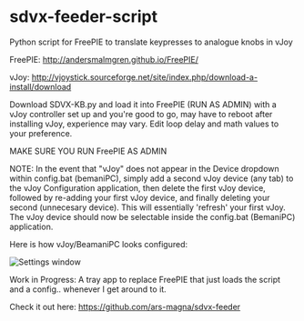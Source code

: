 # sdvx-feeder-script

Python script for FreePIE to translate keypresses to analogue knobs in vJoy

FreePIE: http://andersmalmgren.github.io/FreePIE/

vJoy: http://vjoystick.sourceforge.net/site/index.php/download-a-install/download

Download SDVX-KB.py and load it into FreePIE (RUN AS ADMIN) with a vJoy controller set up and you're good to go, may have to reboot after installing vJoy, experience may vary. Edit loop delay and math values to your preference. 

MAKE SURE YOU RUN FreePIE AS ADMIN

NOTE: In the event that "vJoy" does not appear in the Device dropdown within config.bat (bemaniPC), simply add a second vJoy device (any tab) to the vJoy Configuration application, then delete the first vJoy device, followed by re-adding your first vJoy device, and finally deleting your second (unnecesary device). This will essentially 'refresh' your first vJoy. The vJoy device should now be selectable inside the config.bat (BemaniPC) application.

Here is how vJoy/BeamaniPC looks configured:

![Settings window](https://dl.dropbox.com/s/ypammrb5a7neqfo/this2.png)

Work in Progress: A tray app to replace FreePIE that just loads the script and a config.. whenever I get around to it. 

Check it out here: https://github.com/ars-magna/sdvx-feeder
